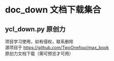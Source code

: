 # doc_down  文档下载集合

## ycl_down.py  原创力
项目学习使用，如有侵权，联系删除 <br>
源项目于 https://github.com/TwoOnefour/max_book <br>
原创力文档下载（需可预览才可用） <br>
